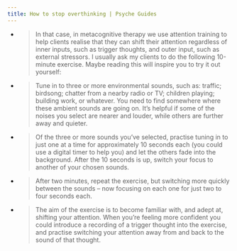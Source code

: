 ```yaml
---
title: How to stop overthinking | Psyche Guides
---
```


-
  > In that case, in metacognitive therapy we use attention training to help clients realise that they can shift their attention regardless of inner inputs, such as trigger thoughts, and outer input, such as external stressors. I usually ask my clients to do the following 10-minute exercise. Maybe reading this will inspire you to try it out yourself:
-
  > Tune in to three or more environmental sounds, such as: traffic; birdsong; chatter from a nearby radio or TV; children playing; building work, or whatever. You need to find somewhere where these ambient sounds are going on. It’s helpful if some of the noises you select are nearer and louder, while others are further away and quieter.
-
  > Of the three or more sounds you’ve selected, practise tuning in to just one at a time for approximately 10 seconds each (you could use a digital timer to help you) and let the others fade into the background. After the 10 seconds is up, switch your focus to another of your chosen sounds.
-
  > After two minutes, repeat the exercise, but switching more quickly between the sounds – now focusing on each one for just two to four seconds each.
-
  > The aim of the exercise is to become familiar with, and adept at, shifting your attention. When you’re feeling more confident you could introduce a recording of a trigger thought into the exercise, and practise switching your attention away from and back to the sound of that thought.